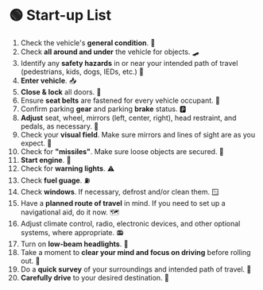 # 🟢 Start-up List

1. Check the vehicle's **general condition**. 🚗
2. Check **all around and under** the vehicle for objects. 🛹
3. Identify any **safety hazards** in or near your intended path of travel (pedestrians, kids, dogs, IEDs, etc.) 🧨
4. **Enter vehicle**. 📥
5. **Close & lock** all doors. 🔐
6. Ensure **seat belts** are fastened for every vehicle occupant. 🤗
7. Confirm parking **gear** and parking **brake** status. 🅿
8. **Adjust** seat, wheel, mirrors (left, center, right), head restraint, and pedals, as necessary. 💺
9. Check your **visual field**. Make sure mirrors and lines of sight are as you expect. 👀
10. Check for **"missiles"**. Make sure loose objects are secured. 🚀
11. **Start engine**. 🚂
12. Check for **warning lights**. ⚠
13. Check **fuel guage**. ⛽
14. Check **windows**. If necessary, defrost and/or clean them. 🪟
15. Have a **planned route of travel** in mind. If you need to set up a navigational aid, do it now. 🗺
16. Adjust climate control, radio, electronic devices, and other optional systems, where appropriate. 📻
17. Turn on **low-beam headlights**. 🔦
18. Take a moment to **clear your mind and focus on driving** before rolling out. 🧘
19. Do a **quick survey** of your surroundings and intended path of travel. 👀
20. **Carefully drive** to your desired destination. 🚗

